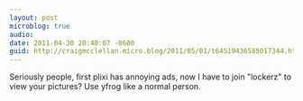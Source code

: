 ```yaml
---
layout: post
microblog: true
audio: 
date: 2011-04-30 20:40:07 -0600
guid: http://craigmcclellan.micro.blog/2011/05/01/t64519436585017344.html
---
```

Seriously people, first plixi has annoying ads, now I have to join "lockerz" to view your pictures? Use yfrog like a normal person.

